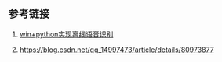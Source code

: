 





## 参考链接

1. [win+python实现离线语音识别](https://blog.csdn.net/weixin_40490238/article/details/84841825)

2. https://blog.csdn.net/qq_14997473/article/details/80973877

